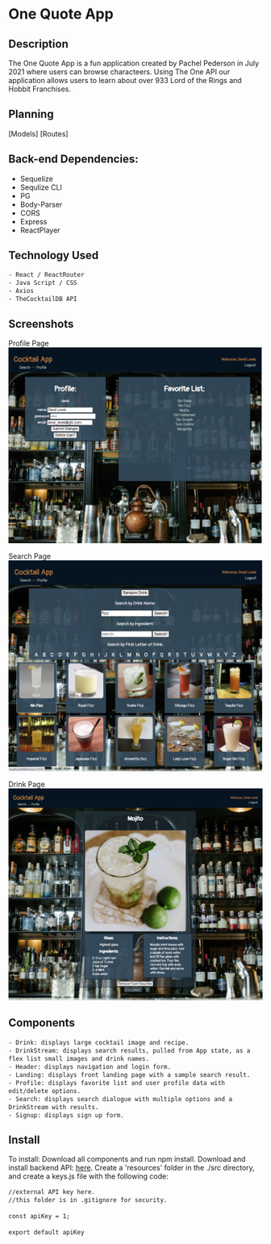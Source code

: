 # One Quote App

## Description

The One Quote App is a fun application created by Pachel Pederson in July 2021 where users can browse characteers. 
Using The One API our application allows users to learn  about over 933 Lord of the Rings and Hobbit Franchises.

## Planning
[Models]
[Routes]

## Back-end Dependencies:
- Sequelize
- Sequlize CLI
- PG
- Body-Parser
- CORS
- Express
- ReactPlayer
    

## Technology Used

    - React / ReactRouter
    - Java Script / CSS
    - Axios
    - TheCocktailDB API

## Screenshots

Profile Page
<img src="https://raw.githubusercontent.com/davidglic/project3-frontend/main/screenshots/screen-profile.png" style="width: 800px;"/>

Search Page
<img src="https://raw.githubusercontent.com/davidglic/project3-frontend/main/screenshots/screen-search.png" style="width: 800px;"/>

Drink Page
<img src="https://raw.githubusercontent.com/davidglic/project3-frontend/main/screenshots/screen-drink.png" style="width: 800px;"/>

## Components

    - Drink: displays large cocktail image and recipe.
    - DrinkStream: displays search results, pulled from App state, as a flex list small images and drink names.
    - Header: displays navigation and login form.
    - Landing: displays front landing page with a sample search result.
    - Profile: displays favorite list and user profile data with edit/delete options.
    - Search: displays search dialogue with multiple options and a DrinkStream with results.
    - Signup: displays sign up form.

## Install

To install:
Download all components and run npm install. 
Download and install backend API: <a href="https://github.com/davidglic/project3-backend">here</a>.
Create a 'resources' folder in the ./src directory, and create a keys.js file with the following code:
```
//external API key here. 
//this folder is in .gitignore for security.

const apiKey = 1;

export default apiKey
```


